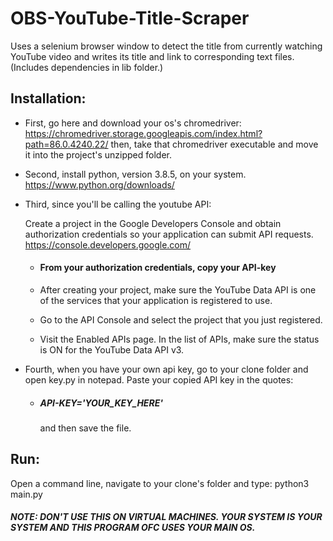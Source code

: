 # OBS-YouTube-Title-Scraper
Uses a selenium browser window to detect the title from currently watching YouTube video and writes its title and link to corresponding text files. (Includes dependencies in lib folder.)

## Installation:
- First, go here and download your os's chromedriver:
https://chromedriver.storage.googleapis.com/index.html?path=86.0.4240.22/
then, take that chromedriver executable and move it into the project's unzipped folder.

- Second,  install python, version 3.8.5, on your system. 
https://www.python.org/downloads/

- Third, since you'll be calling the youtube API:

  Create a project in the Google Developers Console and obtain authorization credentials so your application can submit API requests.
  https://console.developers.google.com/
  - #### From your authorization credentials, copy your API-key
  
   - After creating your project, make sure the YouTube Data API is one of the services that your application is  registered to use.

   - Go to the API Console and select the project that you just registered.
   - Visit the Enabled APIs page. In the list of APIs, make sure the status is ON for the YouTube Data API v3.

- Fourth, when you have your own api key, go to your clone folder and open key.py in notepad.
  Paste your copied API key in the quotes:
  - ##### API-KEY='YOUR_KEY_HERE' 
    and then save the file.

## Run:
Open a command line, navigate to your clone's folder and type:
python3 main.py

##### NOTE: DON'T USE THIS ON VIRTUAL MACHINES. YOUR SYSTEM IS YOUR SYSTEM AND THIS PROGRAM OFC USES YOUR MAIN OS.
